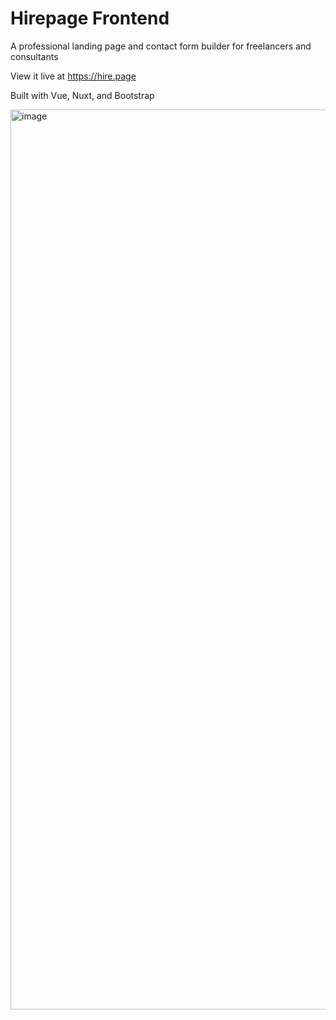 # Hirepage Frontend

A professional landing page and contact form builder for freelancers and consultants

View it live at https://hire.page

Built with Vue, Nuxt, and Bootstrap

<img width="1440" alt="image" src="https://github.com/hirepage/web/assets/16690226/5b6859e3-daef-44b9-86bd-69a22482dba4">


